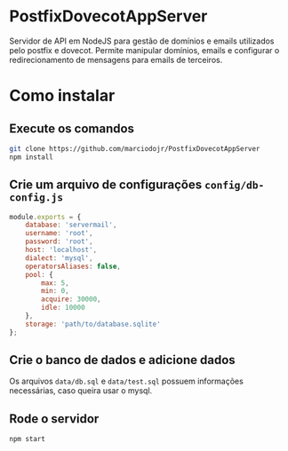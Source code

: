 # PostfixDovecotAppServer

Servidor de API em NodeJS para gestão de domínios e emails utilizados pelo postfix e dovecot. Permite manipular domínios, emails e configurar o redirecionamento de mensagens para emails de terceiros.


# Como instalar


## Execute os comandos
```sh
git clone https://github.com/marciodojr/PostfixDovecotAppServer
npm install
```

## Crie um arquivo de configurações `config/db-config.js`
```js
module.exports = {
    database: 'servermail',
    username: 'root',
    password: 'root',
    host: 'localhost',
    dialect: 'mysql',
    operatorsAliases: false,
    pool: {
        max: 5,
        min: 0,
        acquire: 30000,
        idle: 10000
    },
    storage: 'path/to/database.sqlite'
};
```

## Crie o banco de dados e adicione dados

Os arquivos `data/db.sql` e `data/test.sql` possuem informações necessárias, caso queira usar o mysql.


## Rode o servidor
```
npm start
```